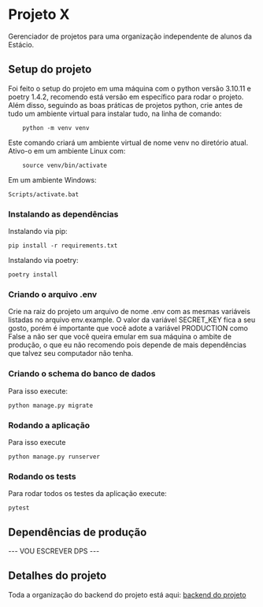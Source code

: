 # Projeto X
Gerenciador de projetos para uma organização independente de alunos da Estácio.

## Setup do projeto
Foi feito o setup do projeto em uma máquina com o python versão 3.10.11 e poetry 1.4.2, recomendo está versão em específico para rodar o projeto. Além disso, seguindo as boas práticas de projetos python, crie antes de tudo um ambiente virtual para instalar tudo, na linha de comando:

```
    python -m venv venv
```

Este comando criará um ambiente virtual de nome venv no diretório atual. Ativo-o em um ambiente Linux com:

```
    source venv/bin/activate
```

Em um ambiente Windows:

```
Scripts/activate.bat
```

### Instalando as dependências
Instalando via pip:

```
pip install -r requirements.txt
```

Instalando via poetry:

```
poetry install
```

### Criando o arquivo .env
Crie na raiz do projeto um arquivo de nome .env com as mesmas variáveis listadas no arquivo env.example. O valor da variável SECRET_KEY fica a seu gosto, porém é importante que você adote a variável PRODUCTION como False a não ser que você queira emular em sua máquina o ambite de produção, o que eu não recomendo pois depende de mais dependências que talvez seu computador não tenha.

### Criando o schema do banco de dados
Para isso execute:

```
python manage.py migrate
```

### Rodando a aplicação
Para isso execute

```
python manage.py runserver
```

### Rodando os tests
Para rodar todos os testes da aplicação execute:

```
pytest
```

## Dependências de produção
--- VOU ESCREVER DPS ---

## Detalhes do projeto
Toda a organização do backend do projeto está aqui: [backend do projeto](https://hilarious-wound-b4c.notion.site/Gerenciador-de-projetos-fbc072db38b04db9b38bc5fa9f29b3b2)
